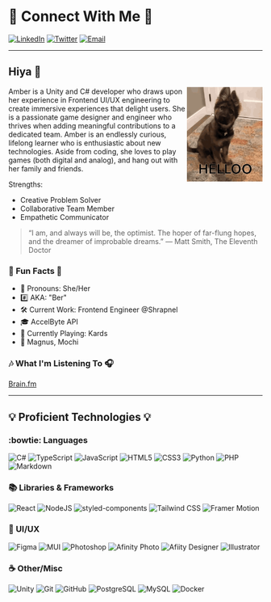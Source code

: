 # :iphone: Connect With Me 📲

[![LinkedIn](https://img.shields.io/badge/-LinkedIn-0D1117?style=for-the-badge&logo=linkedin&logoColor=27E5F0 "LinkedIn")](https://www.linkedin.com/in/amberchunn)
[![Twitter](https://img.shields.io/badge/-Twitter-0D1117?style=for-the-badge&logo=twitter&logoColor=27E5F0 "Twitter")](https://twitter.com/_AmberChunn)
[![Email](https://img.shields.io/badge/-Email-0D1117?style=for-the-badge&logo=gmail&logoColor=27E5F0 "Email")](mailto:chunn.amber@gmail.com)


---

## Hiya 👋

<a href="https://tenor.com/view/dog-hello-cute-puppy-hi-gif-17637570" target="_blank"><img src="/assets/dog-hello.gif" width="150" align="right"></a>
Amber is a Unity and C# developer who draws upon her experience in Frontend UI/UX engineering to create immersive experiences that delight users. She is a passionate game designer and engineer who thrives when adding meaningful contributions to a dedicated team. Amber is an endlessly curious, lifelong learner who is enthusiastic about new technologies. Aside from coding, she loves to play games (both digital and analog), and hang out with her family and friends.

Strengths:
- Creative Problem Solver
- Collaborative Team Member
- Empathetic Communicator

> “I am, and always will be, the optimist. The hoper of far-flung hopes, and the dreamer of improbable dreams.”
> ― Matt Smith, The Eleventh Doctor

### 🎈 Fun Facts 🎈

- :postbox: Pronouns: She/Her
- :hash: AKA: "Ber"
- 🛠 Current Work: Frontend Engineer @Shrapnel
- :mortar_board: AccelByte API
- :game_die: Currently Playing: Kards
- :feet: Magnus, Mochi

### :notes: What I'm Listening To 🎧

[Brain.fm](https://my.brain.fm/?promotionCode=promo_1KC6DhDxyvLufNfyZ264p2Za&name=Your%20First%20Month%20of%20Brain.fm%20Pro%20for%20$1&displayCost=1.00&description=You%27ve%20been%20referred!%20Get%201%20Month%20of%20Brain.fm%20Pro%20for%20$1&targetPlan=Monthly)

---

## 💡 Proficient Technologies 💡

### :bowtie: Languages 

![C#](https://img.shields.io/badge/-Csharp-0D1117?style=flat-square&logo=csharp)
![TypeScript]([https://img.shields.io/badge/-TypeScript-007acc?style=flat-square&logo=typescript&logoColor=007acc)
![JavaScript](https://img.shields.io/badge/-JavaScript-0D1117?style=flat-square&logo=javascript)
![HTML5](https://img.shields.io/badge/-HTML5-0D1117?style=flat-square&logo=html5)
![CSS3](https://img.shields.io/badge/-CSS3-0D1117?style=flat-square&logo=css3&logoColor=blue)
![Python](https://img.shields.io/badge/-Python-0D1117?style=flat-square&logo=Python)
![PHP](https://img.shields.io/badge/-PHP-0D1117?style=flat-square&logo=PHP)
![Markdown](https://img.shields.io/badge/Markdown-%230D1117.svg?style=flat-square&logo=Markdown)


### :books: Libraries & Frameworks

![React](https://img.shields.io/badge/-React-0D1117?style=flat-square&logo=react)
![NodeJS](https://img.shields.io/badge/-Nodejs-0D1117?style=flat-square&logo=Node.js)
![styled-components](https://img.shields.io/badge/-Styled%20Components-0D1117?style=flat-square&logo=styledcomponents)
![Tailwind CSS](https://img.shields.io/badge/-Tailwind%20CSS-0D1117?style=flat-square&logo=tailwindcss)
![Framer Motion](https://img.shields.io/badge/Framer_Motion&logo=data:image/webp%2bxml;base64,aHR0cHM6Ly9jYW1vLmdpdGh1YnVzZXJjb250ZW50LmNvbS8xNzlkNjZhYjJiMDMyMTcyNmM4OGE1ODZjNGFkMzg4MDJlNzExM2EzYzk4YzZmZDNmMDE1NmMwMWM5OGNmZDE0LzY4NzQ3NDcwNzMzYTJmMmY2NjcyNjE2ZDY1NzI3NTczNjU3MjYzNmY2ZTc0NjU2ZTc0MmU2MzZmNmQyZjY5NmQ2MTY3NjU3MzJmMzQzODY4NjEzOTVhNTIzOTZmNWE1MTQ3NTEzNjY3NWEzODU5NTU2NjQ1NmM1MDMzNTQzMDQxMmU3MDZlNjc)

### :cherry_blossom: UI/UX

![Figma](https://img.shields.io/badge/-Figma-0D1117?style=flat-square&logo=figma)
![MUI](https://img.shields.io/badge/-Mui-0D1117?style=flat-square&logo=mui)
![Photoshop](https://img.shields.io/badge/-Photoshop-0D1117?style=flat-square&logo=adobe-photoshop)
![Afinity Photo](https://img.shields.io/badge/-Affinity%20Photo-0D1117?style=flat-square&logo=affinityphoto)
![Afiity Designer](https://img.shields.io/badge/-Affinity%20Designer-0D1117?style=flat-square&logo=affinitydesigner)
![Illustrator](https://img.shields.io/badge/-Illustrator-0D1117?style=flat-square&logo=adobe-illustrator)

### :coffee: Other/Misc

![Unity](https://img.shields.io/badge/-Unity-0D1117?style=flat-square&logo=unity)
![Git](https://img.shields.io/badge/-Git-0D1117?style=flat-square&logo=git)
![GitHub](https://img.shields.io/badge/-GitHub-0D1117?style=flat-square&logo=github)
![PostgreSQL](https://img.shields.io/badge/-PostgreSQL-0D1117?style=flat-square&logo=postgresql)
![MySQL](https://img.shields.io/badge/-MySQL-0D1117?style=flat-square&logo=mysql)
![Docker](https://img.shields.io/badge/-Docker-0D1117?style=flat-square&logo=docker)



